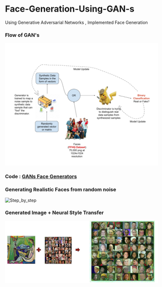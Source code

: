 # Face-Generation-Using-GAN-s
Using Generative Adversarial Networks , Implemented Face Generation 

### Flow of GAN's

![Flow of GAN's](flow.png)


### Code : [GANs Face Generators](face_generator_gans.ipynb)

### Generating Realistic Faces from random noise 

![Step_by_step](human_face_generator.gif)


### Generated Image + Neural Style Transfer 

![Neural Style Transfer](Neural_Style_Transfer.png)
